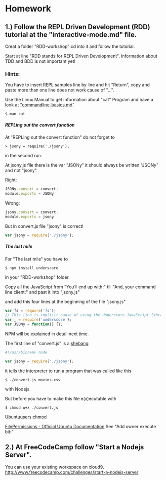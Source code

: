 # Homework


## 1.) Follow the REPL Driven Development (RDD) tutorial at the "interactive-mode.md" file.

Creat a folder "RDD-workshop" cd into it and follow the tutorial.

Start at line "RDD stands for REPL Driven Development".
Information about TDD and BDD is not important yet!



### Hints: 
You have to insert REPL samples line by line and hit "Return",
copy and paste more than one line does not work cause of "...".



Use the Linux Manual to get information about "cat" Program
and have a look at ["commandline-basics.md"](https://github.com/Goyapa/COG-01/blob/master/commandline/Basic-cammands/commandline-basics.md)

```shell
$ man cat
```


##### REPLing out the convert function
At "REPLing out the convert function" do not forget to

```shell
> jsony = require('./jsony');
```
in the second run.


At jsony.js file there is the var "JSONy" it should always be written "JSONy" and not "jsony".

Right:
```javascript
JSONy.convert = convert;
module.exports = JSONy
```

Wrong:
```javascript
jsony.convert = convert;
module.exports = jsony
```

But in convert.js file "jsony" is correct!
```javascript
var jsony = require('./jsony');
```

##### The last mile
For "The last mile" you have to
```shell
$ npm install underscore
```
in your "RDD-workshop" folder.

Copy all the JavaScript from "You’ll end up with:" till "And, your command line client:" and past it into "jsony.js"

and add this four lines at the beginning of the file "jsony.js"

```javascript
var fs = require('fs');
// This line is implicit cause of using the Underscore JavaScript library
var _ = require('underscore');
var JSONy = function() {};
```
NPM will be explained in detail next time.

The first line of "convert.js" is a [shebang](https://en.wikipedia.org/wiki/Shebang_(Unix))
```javascript
#!/usr/bin/env node

var jsony = require('./jsony');

```
it tells the interpreter to run a program that was called like this
```shell
$ ./convert.js movies.csv
```
with Nodejs.

But before you have to make this file e(x)ecutable with
```shell
$ chmod u+x ./convert.js
```
[Ubuntuusers chmod](https://wiki.ubuntuusers.de/chmod/)

[FilePermissions - Official Ubuntu Documentation](https://help.ubuntu.com/community/FilePermissions)
 See "Add owner execute bit:"


## 2.) At FreeCodeCamp follow "Start a Nodejs Server".

You can use your existing workspace on cloud9.
http://www.freecodecamp.com/challenges/start-a-nodejs-server